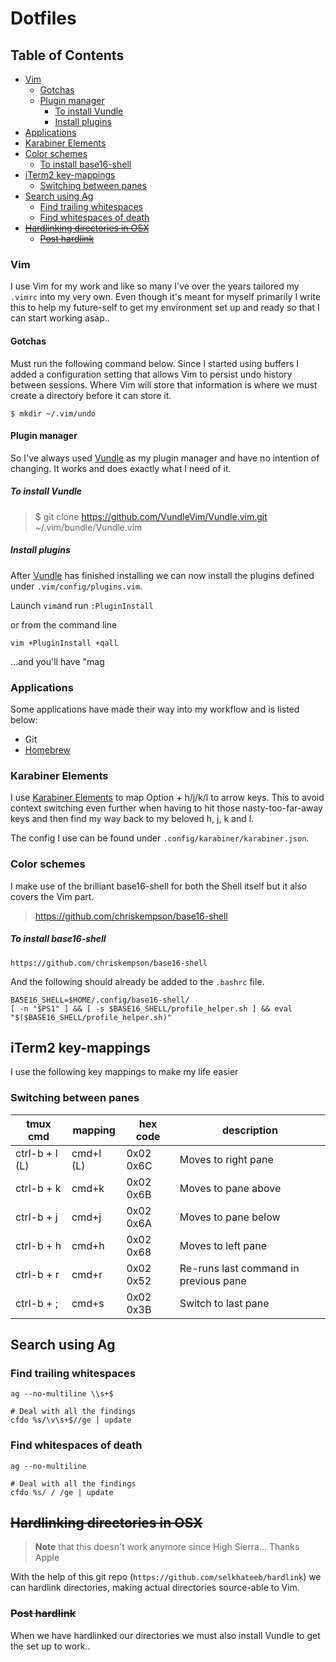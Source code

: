 Dotfiles
========================

## Table of Contents
* [Vim](#vim)
  * [Gotchas](#gotchas)
  * [Plugin manager](#plugin-manager)
    * [To install Vundle](#to-install-vundle)
    * [Install plugins](#install-plugins)
* [Applications](#applications)
* [Karabiner Elements](#karabiner-elements)
* [Color schemes](#color-schemes)
  * [To install base16-shell](#to-install-base16-shell)
* [iTerm2 key-mappings](#iterm2-key-mappings)
  * [Switching between panes](#switching-between-panes)
* [Search using Ag](#search-using-ag)
  * [Find trailing whitespaces](#find-trailing-whitespaces)
  * [Find whitespaces of death](#find-whitespaces-of-death)
* [~~Hardlinking directories in OSX~~](#hardlinking-directories-in-osx)
  * [~~Post hardlink~~](#post-hardlink)


### Vim

I use Vim for my work and like so many I've over the years tailored my `.vimrc` into my very own. Even though it's meant for myself primarily I write this to help my future-self to get my environment set up and ready so that I can start working asap..

#### Gotchas

Must run the following command below. Since I started using buffers I added a configuration setting that allows Vim to persist undo history between sessions. Where Vim will store that information is where we must create a directory before it can store it.

```
$ mkdir ~/.vim/undo
```

#### Plugin manager

So I've always used [Vundle](https://github.com/VundleVim/Vundle.vim) as my plugin manager and have no intention of changing. It works and does exactly what I need of it.


##### To install Vundle

> $ git clone https://github.com/VundleVim/Vundle.vim.git ~/.vim/bundle/Vundle.vim

##### Install plugins

After [Vundle](https://github.com/VundleVim/Vundle.vim) has finished installing we can now install the plugins defined under `.vim/config/plugins.vim`.

Launch `vim`and run `:PluginInstall`

or from the command line

`vim +PluginInstall +qall`

...and you'll have "mag

### Applications

Some applications have made their way into my workflow and is listed below:

- Git
- [Homebrew](https://brew.sh/)

### Karabiner Elements

I use [Karabiner Elements](https://github.com/tekezo/Karabiner-Elements) to map
Option + h/j/k/l to arrow keys. This to avoid context switching even further
when having to hit those nasty-too-far-away keys and then find my way back to my
beloved h, j, k and l.

The config I use can be found under `.config/karabiner/karabiner.json`.

### Color schemes

I make use of the brilliant base16-shell for both the Shell itself but it also
covers the Vim part.

> https://github.com/chriskempson/base16-shell

##### To install base16-shell

```
https://github.com/chriskempson/base16-shell
```

And the following should already be added to the `.bashrc` file.

```
BASE16_SHELL=$HOME/.config/base16-shell/
[ -n "$PS1" ] && [ -s $BASE16_SHELL/profile_helper.sh ] && eval "$($BASE16_SHELL/profile_helper.sh)"
```

## iTerm2 key-mappings

I use the following key mappings to make my life easier

### Switching between panes

| tmux cmd | mapping | hex code | description |
|----------------|---------|-------|------|
| ctrl-b + l (L) | cmd+l (L) | 0x02 0x6C | Moves to right pane |
| ctrl-b + k     | cmd+k     | 0x02 0x6B | Moves to pane above |
| ctrl-b + j     | cmd+j     | 0x02 0x6A | Moves to pane below |
| ctrl-b + h     | cmd+h     | 0x02 0x68 | Moves to left pane |
| ctrl-b + r     | cmd+r     | 0x02 0x52 | Re-runs last command in previous pane |
| ctrl-b + ;     | cmd+s     | 0x02 0x3B | Switch to last pane |


## Search using Ag
### Find trailing whitespaces
```
ag --no-multiline \\s+$

# Deal with all the findings
cfdo %s/\v\s+$//ge | update
```

### Find whitespaces of death

```
ag --no-multiline  

# Deal with all the findings
cfdo %s/ / /ge | update
```

## ~~Hardlinking directories in OSX~~

> **Note** that this doesn't work anymore since High Sierra... Thanks Apple

With the help of this git repo (`https://github.com/selkhateeb/hardlink`) we
can hardlink directories, making actual directories source-able to Vim.

### ~~Post hardlink~~

When we have hardlinked our directories we must also install Vundle to get
the set up to work..

